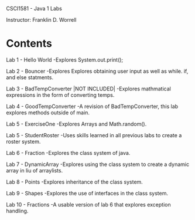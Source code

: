CSCI1581 - Java 1 Labs

Instructor: Franklin D. Worrell

# Contents

Lab 1 - Hello World
-Explores System.out.print();

Lab 2 - Bouncer
-Explores Explores obtaining user input as well as while. if, and else statments.

Lab 3 - BadTempConverter |NOT INCLUDED|
-Explores mathmatical expressions in the form of converting temps.

Lab 4 - GoodTempConverter
-A revision of BadTempConverter, this lab explores methods outside of main.

Lab 5 - ExerciseOne
-Explores Arrays and Math.random().

Lab 5 - StudentRoster
-Uses skills learned in all previous labs to create a roster system.

Lab 6 - Fraction
-Explores the class system of java.

Lab 7 - DynamicArray
-Explores using the class system to create a dynamic array in liu of arraylists.

Lab 8 - Points
-Explores inheritance of the class system.

Lab 9 - Shapes
-Explores the use of interfaces in the class system.

Lab 10 - Fractions
-A usable version of lab 6 that explores exception handling.
